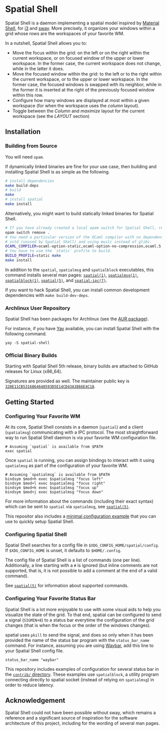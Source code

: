 # Spatial Shell

Spatial Shell is a daemon implementing a spatial model inspired by [Material
Shell][material-shell], for [i3][i3] and [sway][sway]. More precisely, it
organizes your windows within a grid whose rows are the workspaces of your
favorite WM.

In a nutshell, Spatial Shell allows you to:

- Move the focus within the grid: on the left or on the right within the current
  workspace, or on focused window of the upper or lower workspace. In the
  former case, the current workspace does not change, while in the latter it
  does.
- Move the focused window within the grid: to the left or to the right within
  the current workspace, or to the upper or lower workspace. In the former case,
  the focused windows is swapped with its neighbor, while in the former it is
  inserted at the right of the previously focused window within this row.
- Configure how many windows are displayed at most within a given workspace
  (for when the workspace uses the _column_ layout).
- Toggle between the *Column* and _maximize_ layout for the current workspace
  (see the *LAYOUT* section)

## Installation

### Building from Source

You will need `opam`.

If dynamically linked binaries are fine for your use case, then
building and installing Spatial Shell is as simple as the following.

```bash
# install dependencies
make build-deps
# build
make
# install spatial
make install
```

Alternatively, you might want to build statically linked binaries for Spatial
Shell.

```bash
# If you have already created a local opam switch for Spatial Shell, remove it.
opam switch remove .
# You need a particular version of the OCaml compiler with no dependencies to
# zstd (unused by Spatial Shell) and using muslc instead of glibc.
OCAML_COMPILER=ocaml-option-static,ocaml-option-no-compression,ocaml.5.1.1 make build-deps
# You have to use the `static` profile to build.
BUILD_PROFILE=static make
make install
```

In addition to the `spatial`, `spatialmsg` and `spatialblock` executables, this
command installs several man pages: [`spatial(1)`][spatial.1],
[`spatialmsg(1)`][spatialmsg.1], [`spatialblock(1)`][spatialblock.1],
[`spatial(5)`][spatial.5], and [`spatial-ipc(7)`][spatial-ipc.7].

If you want to hack Spatial Shell, you can install common development
dependencies with `make build-dev-deps`.

### Archlinux User Repository

Spatial Shell has been packages for Archlinux (see the [AUR
package][aur]).

For instance, if you have [Yay][yay] available, you can install Spatial Shell
with the following command.

```
yay -S spatial-shell
```

### Official Binary Builds

Starting with Spatial Shell 5th release, binary builds are attached to GitHub
releases for Linux (x86_64).

Signatures are provided as well. The maintainer public key is
[`320E11CB5316864648593D5E14CD43A3866E4C18`][pubkey].

## Getting Started

### Configuring Your Favorite WM

At its core, Spatial Shell consists in a daemon (`spatial`) and a client
(`spatialmsg`) communicating with a IPC protocol. The most straightforward way
to run Spatial Shell daemon is via your favorite WM configuration file.

```
# Assuming `spatial` is available from $PATH
exec spatial
```

Once `spatial` is running, you can assign bindings to interact with it using
`spatialmsg` as part of the configuration of your favorite WM.

```
# Assuming `spatialmsg` is available from $PATH
bindsym $mod+h exec $spatialmsg "focus left"
bindsym $mod+l exec $spatialmsg "focus right"
bindsym $mod+k exec $spatialmsg "focus up"
bindsym $mod+j exec $spatialmsg "focus down"
```

For more information about the commands (including their exact syntax) which
can be sent to `spatial` via `spatialmsg`, see [`spatial(5)`][spatial.5]. 

This repositor also includes a [minimal configuration example][min-config] that
you can use to quickly setup Spatial Shell.

### Configuring Spatial Shell

Spatial Shell searches for a config file in `$XDG_CONFIG_HOME/spatial/config`.
If `$XDG_CONFIG_HOME` is unset, it defaults to `$HOME/.config`.

The config file of Spatial Shell is a list of commands (one per line).
Additionally, a line starting with a `#` is ignored (but inline comments are
not supported, that is, it is not possible to add a comment at the end of a
valid command).

See [`spatial(5)`][spatial.5] for information about supported commands.

### Configuring Your Favorite Status Bar

Spatial Shell is a lot more enjoyable to use with some visual aids to help you
visualize the state of the grid. To that end, spatial can be configured to send
a signal (`SIGMIN+8`) to a status bar everytime the configuration of the grid
changes (that is when the focus or the order of the windows changes).

spatial uses `pkill` to send the signal, and does so only when it has been
provided the name of the status bar program with the `status_bar_name` command.
For instance, assuming you are using [Waybar][waybar], add this line to your
Spatial Shell config file.

```
status_bar_name "waybar"
```

This repository includes examples of configuration for several status bar in
the [`contrib/` directory][contrib-dir]. These examples use `spatialblock`, a utility program
connecting directly to spatial socket (instead of relying on `spatialmsg`) in
order to reduce latency.

## Acknowledgement

Spatial Shell could not have been possible without sway, which remains a
reference and a significant source of inspiration for the software architecture
of this project, including for the wording of several man pages.

[material-shell]: https://material-shell.com/
[i3]: https://i3wm.org/
[sway]: https://swaywm.org/
[spatial.1]: https://lthms.github.io/spatial-shell/spatial.1.html
[spatialmsg.1]: https://lthms.github.io/spatial-shell/spatialmsg.1.html
[spatialblock.1]: https://lthms.github.io/spatial-shell/spatialblock.1.html
[spatial.5]: https://lthms.github.io/spatial-shell/spatial.5.html
[spatial-ipc.7]: https://lthms.github.io/spatial-shell/spatial-ipc.7.html
[aur]: https://aur.archlinux.org/packages/spatial-shell
[yay]: https://github.com/Jguer/yay
[min-config]: ./contrib/sway/spatial.conf
[waybar]: https://github.com/Alexays/Waybar
[contrib-dir]: ./contrib/
[pubkey]: https://soap.coffee/~lthms/files/lthms@soap.coffee.pub

